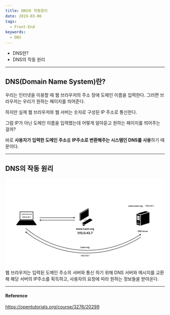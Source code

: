 ```yaml
---
title: DNS와 작동원리
date: 2019-03-06
tags:
  - Front-End
keywords:
  - DNS
---
```


- DNS란?
- DNS의 작동 원리

---

## DNS(Domain Name System)란?

우리는 인터넷을 이용할 때 웹 브라우저의 주소 창에 도메인 이름을 입력한다. 그러면 브라우저는 우리가 원하는 페이지를 띄어준다.

하지만 실제 웹 브라우저와 웹 서버는 숫자로 구성된 IP 주소로 통신한다.

그럼 IP가 아닌 도메인 이름을 입력했는데 어떻게 알아듣고 원하는 페이지를 띄어주는 걸까?

바로 **사용자가 입력한 도메인 주소**를 **IP주소로 변환해주는 시스템인 DNS를 사용**하기 때문이다.

---

## DNS의 작동 원리

![DNS작동원리](./dns.png)
웹 브라우저는 입력된 도메인 주소의 서버와 통신 하기 위해 DNS 서버와 메시지를 교환해 해당 서버의 IP주소를 획득하고, 사용자의 요청에 따라 원하는 정보들을 받아온다.

---

#### Reference

https://opentutorials.org/course/3276/20299
